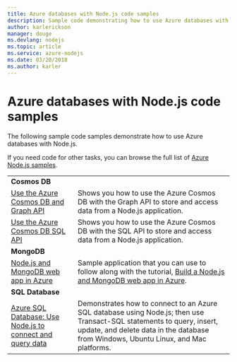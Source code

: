 ```yaml
---
title: Azure databases with Node.js code samples
description: Sample code demonstrating how to use Azure databases with Node.js.
author: karlerickson
manager: douge
ms.devlang: nodejs
ms.topic: article
ms.service: azure-nodejs
ms.date: 03/20/2018
ms.author: karler
---
```


# Azure databases with Node.js code samples

The following sample code samples demonstrate how to use Azure databases with Node.js.

If you need code for other tasks, you can browse the full list of [Azure Node.js samples](https://azure.microsoft.com/resources/samples/?term=nodejs).

| | |
|---|---|
| **Cosmos DB** ||
| [Use the Azure Cosmos DB and Graph API](https://azure.microsoft.com/resources/samples/azure-cosmos-db-graph-nodejs-getting-started/) | Shows you how to use the Azure Cosmos DB with the Graph API to store and access data from a Node.js application. |
| [Use the Azure Cosmos DB SQL API](https://azure.microsoft.com/resources/samples/azure-cosmos-db-documentdb-nodejs-getting-started/) | Shows you how to use the Azure Cosmos DB with the SQL API to store and access data from a Node.js application. |
| **MongoDB** ||
| [Node.js and MongoDB web app in Azure](https://azure.microsoft.com/resources/samples/meanjs/) | Sample application that you can use to follow along with the tutorial, [Build a Node.js and MongoDB web app in Azure](/azure/app-service-web/app-service-web-tutorial-nodejs-mongodb-app?toc=/azure/javascript/toc.json&bc=/azure/javascript/breadcrumb/toc.json). |
| **SQL Database** ||
| [Azure SQL Database: Use Node.js to connect and query data](/azure/sql-database/sql-database-connect-query-nodejs?toc=/azure/javascript/toc.json&bc=/azure/javascript/breadcrumb/toc.json) | Demonstrates how to connect to an Azure SQL database using Node.js; then use Transact-SQL statements to query, insert, update, and delete data in the database from Windows, Ubuntu Linux, and Mac platforms. |
